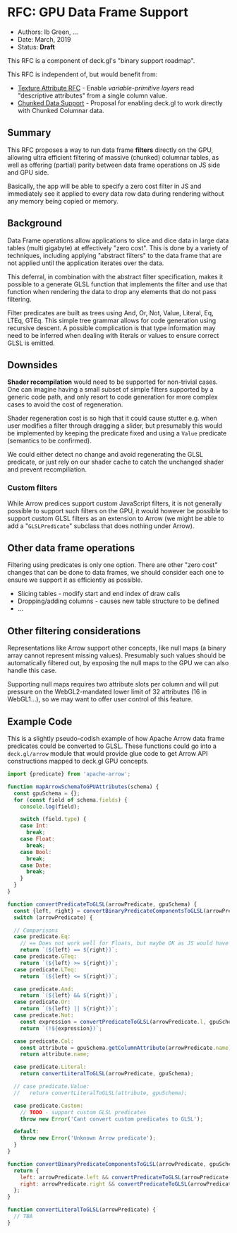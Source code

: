 # RFC: GPU Data Frame Support

* Authors: Ib Green, ...
* Date: March, 2019
* Status: **Draft**

This RFC is a component of deck.gl's "binary support roadmap".

This RFC is independent of, but would benefit from:
* [Texture Attribute RFC](/dev-docs/RFCs/proposals/texture-attribute-rfc.md) - Enable _variable-primitive layers_ read "descriptive attributes" from a single column value.
* [Chunked Data Support](/dev-docs/RFCs/proposals/chunked-data-rfc.md) - Proposal for enabling deck.gl to work directly with Chunked Columnar data.


## Summary

This RFC proposes a way to run data frame **filters** directly on the GPU, allowing ultra efficient filtering of massive (chunked) columnar tables, as well as offering (partial) parity between data frame operations on JS side and GPU side.

Basically, the app will be able to specify a zero cost filter in JS and immediately see it applied to every data row data during rendering without any memory being copied or memory.


## Background

Data Frame operations allow applications to slice and dice data in large data tables (multi gigabyte) at effectively "zero cost". This is done by a variety of techniques, including applying "abstract filters" to the data frame that are not applied until the application iterates over the data.

This deferral, in combination with the abstract filter specification, makes it possible to a generate GLSL function that implements the filter and use that function when rendering the data to drop any elements that do not pass filtering.

Filter predicates are built as trees using And, Or, Not, Value, Literal, Eq, LTEq, GTEq. This simple tree grammar allows for code generation using recursive descent. A possible complication is that type information may need to be inferred when dealing with literals or values to ensure correct GLSL is emitted.


## Downsides

**Shader recompilation** would need to be supported for non-trivial cases. One can imagine having a small subset of simple filters supported by a generic code path, and only resort to code generation for more complex cases to avoid the cost of regeneration.

Shader regeneration cost is so high that it could cause stutter e.g. when user modifies a filter through dragging a slider, but presumably this would be implemented by keeping the predicate fixed and using a `Value` predicate (semantics to be confirmed).

We could either detect no change and avoid regenerating the GLSL predicate, or just rely on our shader cache to catch the unchanged shader and prevent recompiliation.


### Custom filters

While Arrow predices support custom JavaScript filters, it is not generally possible to support such filters on the GPU, it would however be possible to support custom GLSL filters as an extension to Arrow (we might be able to add a "`GLSLPredicate`" subclass that does nothing under Arrow).


## Other data frame operations

Filtering using predicates is only one option. There are other "zero cost" changes that can be done to data frames, we should consider each one to ensure we support it as efficiently as possible.

* Slicing tables - modify start and end index of draw calls
* Dropping/adding columns - causes new table structure to be defined
* ...


## Other filtering considerations

Representations like Arrow support other concepts, like null maps (a binary array cannot represent missing values). Presumably such values should be automatically filtered out, by exposing the null maps to the GPU we can also handle this case.

Supporting null maps requires two attribute slots per column and will put pressure on the WebGL2-mandated lower limit of 32 attributes (16 in WebGL1...), so we may want to offer user control of this feature.


## Example Code

This is a slightly pseudo-codish example of how Apache Arrow data frame predicates could be converted to GLSL. These functions could go into a `deck.gl/arrow` module that would provide glue code to get Arrow API constructions mapped to deck.gl GPU concepts.

```js
import {predicate} from 'apache-arrow';

function mapArrowSchemaToGPUAttributes(schema) {
  const gpuSchema = {};
  for (const field of schema.fields) {
    console.log(field);

    switch (field.type) {
    case Int:
      break;
    case Float:
      break;
    case Bool:
      break;
    case Date:
      break;
    }
  }
}

function convertPredicateToGLSL(arrowPredicate, gpuSchema) {
  const {left, right} = convertBinaryPredicateComponentsToGLSL(arrowPredicate, gpuSchema);
  switch (arrowPredicate) {

  // Comparisons
  case predicate.Eq:
    // == Does not work well for Floats, but maybe OK as JS would have same issue?
    return `(${left} == ${right})`;
  case predicate.GTeq:
    return `(${left} >= ${right})`;
  case predicate.LTeq:
    return `(${left} <= ${right})`;

  case predicate.And:
    return `(${left} && ${right})`;
  case predicate.Or:
    return `(${left} || ${right})`;
  case predicate.Not:
    const expression = convertPredicateToGLSL(arrowPredicate.l, gpuSchema);
    return `(!${expression})`;

  case predicate.Col:
    const attribute = gpuSchema.getColumnAttribute(arrowPredicate.name);
    return attribute.name;

  case predicate.Literal:
    return convertLiteralToGLSL(arrowPredicate, gpuSchema);

  // case predicate.Value:
  //   return convertLiteralToGLSL(attribute, gpuSchema);

  case predicate.Custom:
    // TODO - support custom GLSL predicates
    throw new Error('Cant convert custom predicates to GLSL');

  default:
    throw new Error('Unknown Arrow predicate');
  }
}

function convertBinaryPredicateComponentsToGLSL(arrowPredicate, gpuSchema) {
  return {
    left: arrowPredicate.left && convertPredicateToGLSL(arrowPredicate.left, gpuSchema),
    right: arrowPredicate.right && convertPredicateToGLSL(arrowPredicate.right, gpuSchema)
  };
}

function convertLiteralToGLSL(arrowPredicate) {
  // TBA
}

```
